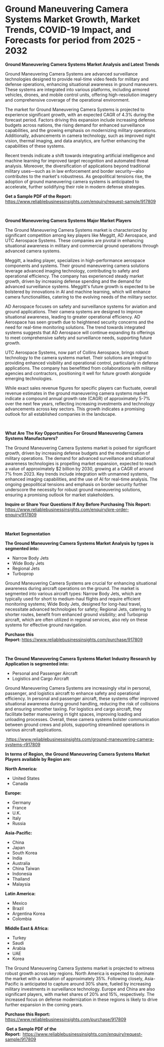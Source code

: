 <p><h1>Ground Maneuvering Camera Systems Market Growth, Market Trends, COVID-19 Impact, and Forecasts for period from 2025 - 2032</h1></p><p><strong>Ground Maneuvering Camera Systems Market Analysis and Latest Trends</strong></p>
<p><p>Ground Maneuvering Camera Systems are advanced surveillance technologies designed to provide real-time video feeds for military and defense operations, enhancing situational awareness in ground maneuvers. These systems are integrated into various platforms, including armored vehicles, drones, and mobile control units, offering high-resolution imagery and comprehensive coverage of the operational environment.</p><p>The market for Ground Maneuvering Camera Systems is projected to experience significant growth, with an expected CAGR of 4.3% during the forecast period. Factors driving this expansion include increasing defense budgets across nations, the rising demand for enhanced surveillance capabilities, and the growing emphasis on modernizing military operations. Additionally, advancements in camera technology, such as improved night vision, thermal imaging, and data analytics, are further enhancing the capabilities of these systems.</p><p>Recent trends indicate a shift towards integrating artificial intelligence and machine learning for improved target recognition and automated threat analysis. Moreover, the diversification of applications beyond traditional military uses—such as in law enforcement and border security—also contributes to the market's robustness. As geopolitical tensions rise, the adoption of ground maneuvering camera systems is anticipated to accelerate, further solidifying their role in modern defense strategies.</p></p>
<p><strong>Get a Sample PDF of the Report:&nbsp;</strong> <a href="https://www.reliablebusinessinsights.com/enquiry/request-sample/917809?utm_campaign=2821&utm_medium=2&utm_source=Github&utm_content=ia&utm_term=18042025&utm_id=ground-maneuvering-camera-systems">https://www.reliablebusinessinsights.com/enquiry/request-sample/917809</a></p>
<p>&nbsp;</p>
<p><strong>Ground Maneuvering Camera Systems Major Market Players</strong></p>
<p><p>The Ground Maneuvering Camera Systems market is characterized by significant competition among key players like Meggitt, AD Aerospace, and UTC Aerospace Systems. These companies are pivotal in enhancing situational awareness in military and commercial ground operations through advanced camera systems.</p><p>Meggitt, a leading player, specializes in high-performance aerospace components and systems. Their ground maneuvering camera solutions leverage advanced imaging technology, contributing to safety and operational efficiency. The company has experienced steady market growth, driven by increasing defense spending and the demand for advanced surveillance systems. Meggitt's future growth is expected to be bolstered by innovations in AI and machine learning, which will enhance camera functionalities, catering to the evolving needs of the military sector.</p><p>AD Aerospace focuses on safety and surveillance systems for aviation and ground applications. Their camera systems are designed to improve situational awareness, leading to greater operational efficiency. AD Aerospace has seen growth due to heightened security concerns and the need for real-time monitoring solutions. The trend towards integrated systems suggests that AD Aerospace will continue expanding its offerings to meet comprehensive safety and surveillance needs, supporting future growth.</p><p>UTC Aerospace Systems, now part of Collins Aerospace, brings robust technology to the camera systems market. Their solutions are integral to providing enhanced visibility and operational control, particularly in defense applications. The company has benefitted from collaborations with military agencies and contractors, positioning it well for future growth alongside emerging technologies.</p><p>While exact sales revenue figures for specific players can fluctuate, overall revenue estimates in the ground maneuvering camera systems market indicate a compound annual growth rate (CAGR) of approximately 5-7% over the next few years, reflecting increasing investments and technology advancements across key sectors. This growth indicates a promising outlook for all established companies in the landscape.</p></p>
<p>&nbsp;</p>
<p><strong>What Are The Key Opportunities For Ground Maneuvering Camera Systems Manufacturers?</strong></p>
<p><p>The Ground Maneuvering Camera Systems market is poised for significant growth, driven by increasing defense budgets and the modernization of military operations. The demand for advanced surveillance and situational awareness technologies is propelling market expansion, expected to reach a value of approximately $2 billion by 2030, growing at a CAGR of around 7% from 2023. Key trends include integration with unmanned systems, enhanced imaging capabilities, and the use of AI for real-time analysis. The ongoing geopolitical tensions and emphasis on border security further underscore the necessity for robust ground maneuvering solutions, ensuring a promising outlook for market stakeholders.</p></p>
<p><strong>Inquire or Share Your Questions If Any Before Purchasing This Report:</strong> <a href="https://www.reliablebusinessinsights.com/enquiry/pre-order-enquiry/917809?utm_campaign=2821&utm_medium=2&utm_source=Github&utm_content=ia&utm_term=18042025&utm_id=ground-maneuvering-camera-systems">https://www.reliablebusinessinsights.com/enquiry/pre-order-enquiry/917809</a></p>
<p>&nbsp;</p>
<p><strong>Market Segmentation</strong></p>
<p><strong>The Ground Maneuvering Camera Systems Market Analysis by types is segmented into:</strong></p>
<p><ul><li>Narrow Body Jets</li><li>Wide Body Jets</li><li>Regional Jets</li><li>Turboprop</li></ul></p>
<p><p>Ground Maneuvering Camera Systems are crucial for enhancing situational awareness during aircraft operations on the ground. The market is segmented into various aircraft types: Narrow Body Jets, which are typically used for short to medium-haul flights and require efficient monitoring systems; Wide Body Jets, designed for long-haul travel, necessitate advanced technologies for safety; Regional Jets, catering to shorter routes, benefit from enhanced ground visibility; and Turboprop aircraft, which are often utilized in regional services, also rely on these systems for effective ground navigation.</p></p>
<p><strong>Purchase this Report:&nbsp;</strong><a href="https://www.reliablebusinessinsights.com/purchase/917809?utm_campaign=2821&utm_medium=2&utm_source=Github&utm_content=ia&utm_term=18042025&utm_id=ground-maneuvering-camera-systems">https://www.reliablebusinessinsights.com/purchase/917809</a></p>
<p>&nbsp;</p>
<p><strong>The Ground Maneuvering Camera Systems Market Industry Research by Application is segmented into:</strong></p>
<p><ul><li>Personal and Passenger Aircraft</li><li>Logistics and Cargo Aircraft</li></ul></p>
<p><p>Ground Maneuvering Camera Systems are increasingly vital in personal, passenger, and logistics aircraft to enhance safety and operational efficiency. In personal and passenger aircraft, these systems offer improved situational awareness during ground handling, reducing the risk of collisions and ensuring smoother taxiing. For logistics and cargo aircraft, they facilitate better maneuvering in tight spaces, improving loading and unloading processes. Overall, these camera systems bolster communication between ground crews and pilots, supporting streamlined operations in various aircraft applications.</p></p>
<p><a href="https://www.reliablebusinessinsights.com/ground-maneuvering-camera-systems-r917809?utm_campaign=2821&utm_medium=2&utm_source=Github&utm_content=ia&utm_term=18042025&utm_id=ground-maneuvering-camera-systems">&nbsp;https://www.reliablebusinessinsights.com/ground-maneuvering-camera-systems-r917809</a></p>
<p><strong>In terms of Region, the Ground Maneuvering Camera Systems Market Players available by Region are:</strong></p>
<p>
    <p> <strong> North America: </strong>
        <ul>
            <li>United States</li>
            <li>Canada</li>
        </ul>
        </p> 
    <p> <strong> Europe: </strong>
        <ul>
            <li>Germany</li>
            <li>France</li>
            <li>U.K.</li>
            <li>Italy</li>
            <li>Russia</li>
        </ul>
        </p> 
    <p> <strong> Asia-Pacific: </strong>
        <ul>
            <li>China</li>
            <li>Japan</li>
            <li>South Korea</li>
            <li>India</li>
            <li>Australia</li>
            <li>China Taiwan</li>
            <li>Indonesia</li>
            <li>Thailand</li>
            <li>Malaysia</li>
        </ul>
        </p> 
    <p> <strong> Latin America: </strong>
        <ul>
            <li>Mexico</li>
            <li>Brazil</li>
            <li>Argentina Korea</li>
            <li>Colombia</li>
        </ul>
        </p> 
    <p> <strong> Middle East & Africa: </strong>
        <ul>
            <li>Turkey</li>
            <li>Saudi</li>
            <li>Arabia</li>
            <li>UAE</li>
            <li>Korea</li>
        </ul>
    </p>
    </p>
<p><p>The Ground Maneuvering Camera Systems market is projected to witness robust growth across key regions. North America is expected to dominate the market with a valuation of approximately 35%. Following closely, Asia-Pacific is anticipated to capture around 30% share, fueled by increasing military investments in surveillance technology. Europe and China are also significant players, with market shares of 20% and 15%, respectively. The increased focus on defense modernization in these regions is likely to drive further expansion in the coming years.</p></p>
<p><strong>Purchase this Report: </strong><a href="https://www.reliablebusinessinsights.com/purchase/917809?utm_campaign=2821&utm_medium=2&utm_source=Github&utm_content=ia&utm_term=18042025&utm_id=ground-maneuvering-camera-systems">https://www.reliablebusinessinsights.com/purchase/917809</a></p>
<p>&nbsp;<strong>Get a Sample PDF of the Report:&nbsp;&nbsp;</strong><a href="https://www.reliablebusinessinsights.com/enquiry/request-sample/917809?utm_campaign=2821&utm_medium=2&utm_source=Github&utm_content=ia&utm_term=18042025&utm_id=ground-maneuvering-camera-systems">https://www.reliablebusinessinsights.com/enquiry/request-sample/917809</a></p>
<p><strong></strong></p>
<p><p></p><p></p><p></p></p>
